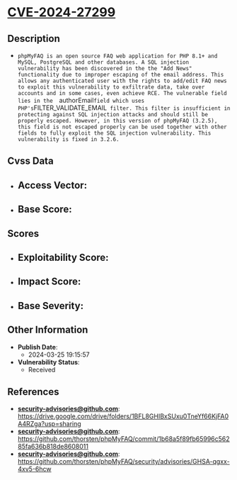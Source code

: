 
# [CVE-2024-27299](https://cve.mitre.org/cgi-bin/cvename.cgi?name=CVE-2024-27299)

## Description

- `phpMyFAQ is an open source FAQ web application for PHP 8.1+ and MySQL, PostgreSQL and other databases. A SQL injection vulnerability has been discovered in the the "Add News" functionality due to improper escaping of the email address. This allows any authenticated user with the rights to add/edit FAQ news to exploit this vulnerability to exfiltrate data, take over accounts and in some cases, even achieve RCE. The vulnerable field lies in the  `authorEmail` field which uses PHP's `FILTER_VALIDATE_EMAIL` filter. This filter is insufficient in protecting against SQL injection attacks and should still be properly escaped. However, in this version of phpMyFAQ (3.2.5), this field is not escaped properly can be used together with other fields to fully exploit the SQL injection vulnerability. This vulnerability is fixed in 3.2.6.`

## Cvss Data

- **Access Vector**:
  - 
- **Base Score**:
  - 

## Scores

- **Exploitability Score**:
  - 
- **Impact Score**:
  - 
- **Base Severity**:
  - 

## Other Information

- **Publish Date**:
  - 2024-03-25 19:15:57
- **Vulnerability Status**:
  - Received

## References

- **security-advisories@github.com**: https://drive.google.com/drive/folders/1BFL8GHIBxSUxu0TneYf66KjFA0A4RZga?usp=sharing
- **security-advisories@github.com**: https://github.com/thorsten/phpMyFAQ/commit/1b68a5f89fb65996c56285fa636b818de8608011
- **security-advisories@github.com**: https://github.com/thorsten/phpMyFAQ/security/advisories/GHSA-qgxx-4xv5-6hcw
